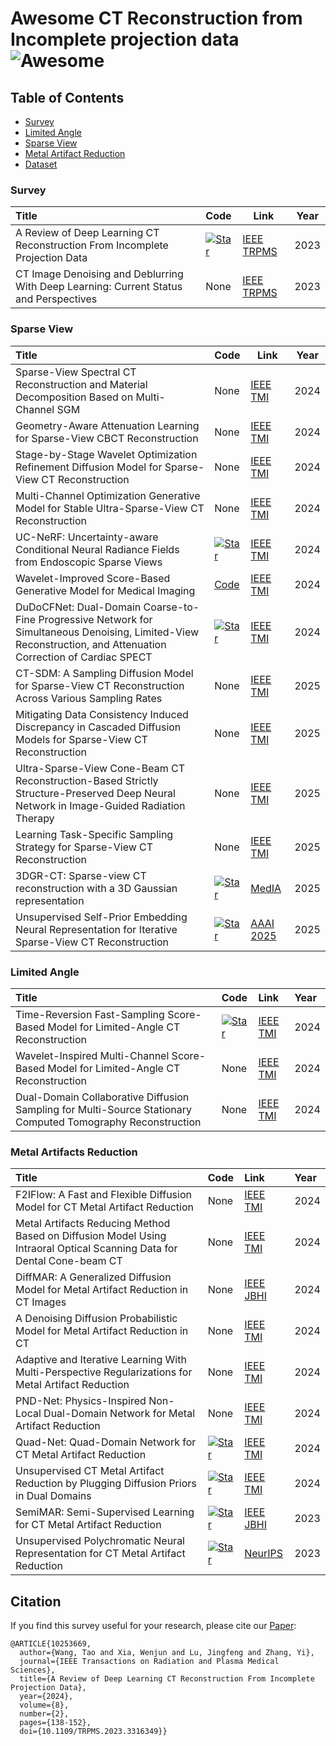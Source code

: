 # Awesome CT Reconstruction from Incomplete projection data ![Awesome](https://cdn.rawgit.com/sindresorhus/awesome/d7305f38d29fed78fa85652e3a63e154dd8e8829/media/badge.svg) 


## Table of Contents 

- [Survey](#Survey)
- [Limited Angle](#Limited-angle)
- [Sparse View](#Sparse-view)
- [Metal Artifact Reduction](#Metal-artifact-reduction)
- [Dataset](#Dataset)

### Survey
| Title                                                        | Code                                                         | Link                                                         | Year |
| :----------------------------------------------------------- | :----------------------------------------------------------- | ------------------------------------------------------------ | ---- |
| A Review of Deep Learning CT Reconstruction From Incomplete Projection Data | [![Star](https://img.shields.io/github/stars/zjk1988/Deep-Learning-CT-Reconstruction-from-Incomplete-Projection-Data.svg?style=social&label=Star)](https://github.com/zjk1988/Deep-Learning-CT-Reconstruction-from-Incomplete-Projection-Data) | [IEEE TRPMS](https://ieeexplore.ieee.org/abstract/document/10253669) | 2023 |
| CT Image Denoising and Deblurring With Deep Learning: Current Status and Perspectives | None | [IEEE TRPMS](https://ieeexplore.ieee.org/abstract/document/10253669) | 2023 |

### Sparse View
| Title                                                        | Code                                                         | Link                                                         | Year |
| :----------------------------------------------------------- | :----------------------------------------------------------- | ------------------------------------------------------------ | ---- |
| Sparse-View Spectral CT Reconstruction and Material Decomposition Based on Multi-Channel SGM | None | [IEEE TMI](https://ieeexplore.ieee.org/abstract/document/10555415) | 2024 |
| Geometry-Aware Attenuation Learning for Sparse-View CBCT Reconstruction | None | [IEEE TMI](https://ieeexplore.ieee.org/abstract/document/10705334) | 2024 |
| Stage-by-Stage Wavelet Optimization Refinement Diffusion Model for Sparse-View CT Reconstruction | None | [IEEE TMI](https://ieeexplore.ieee.org/abstract/document/10403850) | 2024 |
| Multi-Channel Optimization Generative Model for Stable Ultra-Sparse-View CT Reconstruction | None | [IEEE TMI](https://ieeexplore.ieee.org/abstract/document/10466738) | 2024 |
| UC-NeRF: Uncertainty-aware Conditional Neural Radiance Fields from Endoscopic Sparse Views | [![Star](https://img.shields.io/github/stars/wrld/UC-NeRF.svg?style=social&label=Star)](https://github.com/wrld/UC-NeRF) | [IEEE TMI](https://ieeexplore.ieee.org/abstract/document/10750866) | 2024 |
| Wavelet-Improved Score-Based Generative Model for Medical Imaging | [Code](https://zenodo.org/record/8266123) | [IEEE TMI](https://ieeexplore.ieee.org/abstract/document/10288274) | 2024 |
| DuDoCFNet: Dual-Domain Coarse-to-Fine Progressive Network for Simultaneous Denoising, Limited-View Reconstruction, and Attenuation Correction of Cardiac SPECT | [![Star](https://img.shields.io/github/stars/XiongchaoChen/DuDoCFNet-MultiTask.svg?style=social&label=Star)](https://github.com/XiongchaoChen/DuDoCFNet-MultiTask) | [IEEE TMI](https://ieeexplore.ieee.org/abstract/document/10494204) | 2024 |
CT-SDM: A Sampling Diffusion Model for Sparse-View CT Reconstruction Across Various Sampling Rates | None | [IEEE TMI](https://ieeexplore.ieee.org/stamp/stamp.jsp?tp=&arnumber=10884612#page=1.25) | 2025 |
Mitigating Data Consistency Induced Discrepancy in Cascaded Diffusion Models for Sparse-View CT Reconstruction | None | [IEEE TMI](https://ieeexplore.ieee.org/stamp/stamp.jsp?tp=&arnumber=10947632#page=1.24) | 2025 |
Ultra-Sparse-View Cone-Beam CT Reconstruction-Based Strictly Structure-Preserved Deep Neural Network in Image-Guided Radiation Therapy | None | [IEEE TMI](https://ieeexplore.ieee.org/abstract/document/10884619) | 2025 |
Learning Task-Specific Sampling Strategy for Sparse-View CT Reconstruction | None | [IEEE TMI](https://ieeexplore.ieee.org/abstract/document/10948194) | 2025 |
3DGR-CT: Sparse-view CT reconstruction with a 3D Gaussian representation | [![Star](https://img.shields.io/github/stars/SigmaLDC/3DGR-CT.svg?style=social&label=Star)](https://github.com/SigmaLDC/3DGR-CT) | [MedIA](https://www.sciencedirect.com/science/article/abs/pii/S136184152500132X) | 2025 |
Unsupervised Self-Prior Embedding Neural Representation for Iterative Sparse-View CT Reconstruction | [![Star](https://img.shields.io/github/stars/MeijiTian/Spener.svg?style=social&label=Star)](https://github.com/MeijiTian/Spener) | [AAAI 2025](https://ojs.aaai.org/index.php/AAAI/article/view/32794) | 2025 |

### Limited Angle
| Title | Code | Link | Year |
|:------|:-----|:-----|:-----|
| Time-Reversion Fast-Sampling Score-Based Model for Limited-Angle CT Reconstruction | [![Star](https://img.shields.io/github/stars/tianzhijiaoziA/TIFADiffusion.svg?style=social&label=Star)](https://github.com/tianzhijiaoziA/TIFADiffusion) | [IEEE TMI](https://ieeexplore.ieee.org/abstract/document/10570449) | 2024 |
| Wavelet-Inspired Multi-Channel Score-Based Model for Limited-Angle CT Reconstruction | None | [IEEE TMI](https://ieeexplore.ieee.org/abstract/document/10439231) | 2024 |
| Dual-Domain Collaborative Diffusion Sampling for Multi-Source Stationary Computed Tomography Reconstruction | None | [IEEE TMI](https://ieeexplore.ieee.org/abstract/document/10577271) | 2024 |


### Metal Artifacts Reduction
| Title | Code | Link | Year |
|:------|:-----|:-----|:-----|
| F2IFlow: A Fast and Flexible Diffusion Model for CT Metal Artifact Reduction | None | [IEEE TMI](https://ieeexplore.ieee.org/abstract/document/10741004) | 2024 |
| Metal Artifacts Reducing Method Based on Diffusion Model Using Intraoral Optical Scanning Data for Dental Cone-beam CT | None | [IEEE TMI](https://ieeexplore.ieee.org/abstract/document/10630537) | 2024 |
| DiffMAR: A Generalized Diffusion Model for Metal Artifact Reduction in CT Images | None | [IEEE JBHI](https://ieeexplore.ieee.org/abstract/document/10629037) | 2024 |
| A Denoising Diffusion Probabilistic Model for Metal Artifact Reduction in CT | None | [IEEE TMI](https://ieeexplore.ieee.org/abstract/document/10586949/) | 2024 |
| Adaptive and Iterative Learning With Multi-Perspective Regularizations for Metal Artifact Reduction | None | [IEEE TMI](https://ieeexplore.ieee.org/abstract/document/10510476) | 2024 |
| PND-Net: Physics-Inspired Non-Local Dual-Domain Network for Metal Artifact Reduction | None | [IEEE TMI](https://ieeexplore.ieee.org/abstract/document/10404006) | 2024 |
| Quad-Net: Quad-Domain Network for CT Metal Artifact Reduction | [![Star](https://img.shields.io/github/stars/longzilicart/Quad-Net.svg?style=social&label=Star)](https://github.com/longzilicart/Quad-Net) | [IEEE TMI](https://ieeexplore.ieee.org/abstract/document/10385220) | 2024 |
| Unsupervised CT Metal Artifact Reduction by Plugging Diffusion Priors in Dual Domains | [![Star](https://img.shields.io/github/stars/DeepXuan/DuDoDp-MAR.svg?style=social&label=Star)](https://github.com/DeepXuan/DuDoDp-MAR) | [IEEE TMI](https://ieeexplore.ieee.org/abstract/document/10385050) | 2024 |
| SemiMAR: Semi-Supervised Learning for CT Metal Artifact Reduction | [![Star](https://img.shields.io/github/stars/zjk1988/SemiMAR.svg?style=social&label=Star)](https://github.com/zjk1988/SemiMAR) | [IEEE JBHI](https://ieeexplore.ieee.org/abstract/document/10239528) | 2023 |
| Unsupervised Polychromatic Neural Representation for CT Metal Artifact Reduction | [![Star](https://img.shields.io/github/stars/iwuqing/Polyner.svg?style=social&label=Star)](https://github.com/iwuqing/Polyner) | [NeurIPS](https://proceedings.neurips.cc/paper_files/paper/2023/hash/dbf02b21d77409a2db30e56866a8ab3a-Abstract-Conference.html) | 2023 |




## Citation
If you find this survey useful for your research, please cite our [Paper](https://ieeexplore.ieee.org/abstract/document/10253669):
```
@ARTICLE{10253669,
  author={Wang, Tao and Xia, Wenjun and Lu, Jingfeng and Zhang, Yi},
  journal={IEEE Transactions on Radiation and Plasma Medical Sciences}, 
  title={A Review of Deep Learning CT Reconstruction From Incomplete Projection Data}, 
  year={2024},
  volume={8},
  number={2},
  pages={138-152},
  doi={10.1109/TRPMS.2023.3316349}}

```

